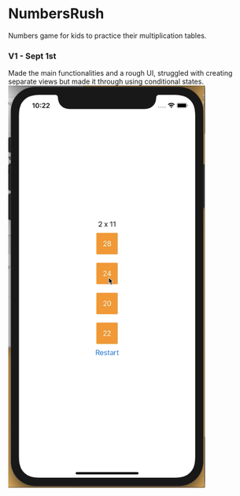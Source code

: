 # NumbersRush
Numbers game for kids to practice their multiplication tables.

### V1 - Sept 1st
Made the main functionalities and a rough UI, struggled with creating separate views but made it through using conditional states.
<br>
<img src="v1_preview.png" width=400>
